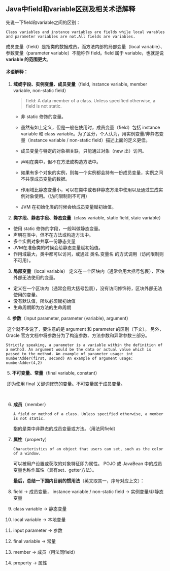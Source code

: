 ## Java中field和variable区别及相关术语解释

先说一下field和variable之间的区别：

```
Class variables and instance variables are fields while local varables and parameter variables are not.All fields are variables.
```

成员变量（field）是指类的数据成员，而方法内部的局部变量（local variable）、参数变量（parameter variable）不能称作 field。field 属于 variable，也就是说 **variable 的范围更大**。



#### 术语解释：

1. **域或字段、实例变量、成员变量**（field, instance variable, member variable, non-static field）

   > field: A data member of a class. Unless specified otherwise, a field is not static.

   - 非 static 修饰的变量。

   - 虽然有如上定义，但是一般在使用时，成员变量（field）包括 instance variable 和 class variable。为了区分，个人认为，用实例变量/非静态变量（instance variable / non-static field）描述上面的定义更佳。

   - 成员变量与特定的对象相关联，只能通过对象（new 出）访问。

   - 声明在类中，但不在方法或构造方法中。

   - 如果有多个对象的实例，则每一个实例都会持有一份成员变量，实例之间不共享成员变量的数据。

   - 作用域比静态变量小，可以在类中或者非静态方法中使用以及通过生成实例对象使用。（访问限制则不可用）

   - JVM 在初始化类的时候会给成员变量赋初始值。

     

2. **类字段、静态字段、静态变量**（class variable, static field, staic variable）

- 使用 static 修饰的字段，一般叫做静态变量。
- 声明在类中，但不在方法或构造方法中。
- 多个实例对象共享一份静态变量
- JVM在准备类的时候会给静态变量赋初始值。
- 作用域最大，类中都可以访问，或通过 类名.变量名 的方式调用（访问限制则不可用）。



3. **局部变量**（local variable）
   定义在一个区块内（通常会用大括号包裹），区块外部无法使用的变量。

- 定义在一个区块内（通常会用大括号包裹），没有访问修饰符，区块外部无法使用的变量。
- 没有默认值，所以必须赋初始值
- 生命周期即为方法的生命周期



​	4. **参数**（input parameter, parameter (variable), argument）

​		这个就不多说了，要注意的是 argument 和 parameter 的区别（下文）。
​	另外，Oracle 官方文档中将参数分为了构造参数、方法参数和异常参数三部分。

```
Strictly speaking, a parameter is a variable within the definition of a method. An argument would be the data or actual value which is passed to the method. An example of parameter usage: int numberAdder(first, second) An example of argument usage: numberAdder(4,2)
```



​	5. **不可变量、常量**（final variable, constant）

​		即为使用 final 关键词修饰的变量。不可变量属于成员变量。

​	

 6. **成员**（member）

    ```
    A field or method of a class. Unless specified otherwise, a member is not static.
    ```

    指的是类中非静态的成员变量或方法。（用法同field）



7. **属性**（property）

   ```
   Characteristics of an object that users can set, such as the color of a window.
   ```

   可以被用户设置或获取的对象特征即为属性。
   POJO 或 JavaBean 中的成员变量也称作属性（具有set、getter方法）。



   **最后，总结一下国内目前的惯用法**（英文取其一，序号对应上文）：

1. field -> 成员变量， instance variable / non-static field -> 实例变量/非静态变量
2. class variable -> 静态变量
3. local variable -> 本地变量
4. input parameter -> 参数
5. final variable -> 常量
6. member -> 成员（用法同field）
7. property -> 属性